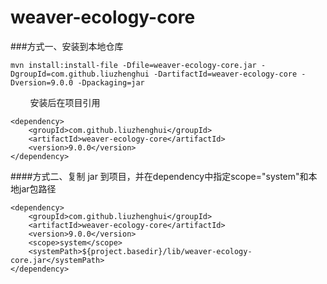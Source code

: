# weaver-ecology-core

###方式一、安装到本地仓库

```
mvn install:install-file -Dfile=weaver-ecology-core.jar -DgroupId=com.github.liuzhenghui -DartifactId=weaver-ecology-core -Dversion=9.0.0 -Dpackaging=jar
```
        安装后在项目引用
```
<dependency>
    <groupId>com.github.liuzhenghui</groupId>
    <artifactId>weaver-ecology-core</artifactId>
    <version>9.0.0</version>
</dependency>
```

####方式二、复制 jar 到项目，并在dependency中指定scope="system"和本地jar包路径

```
<dependency>
    <groupId>com.github.liuzhenghui</groupId>
    <artifactId>weaver-ecology-core</artifactId>
    <version>9.0.0</version>
    <scope>system</scope>
    <systemPath>${project.basedir}/lib/weaver-ecology-core.jar</systemPath>
</dependency>
```
